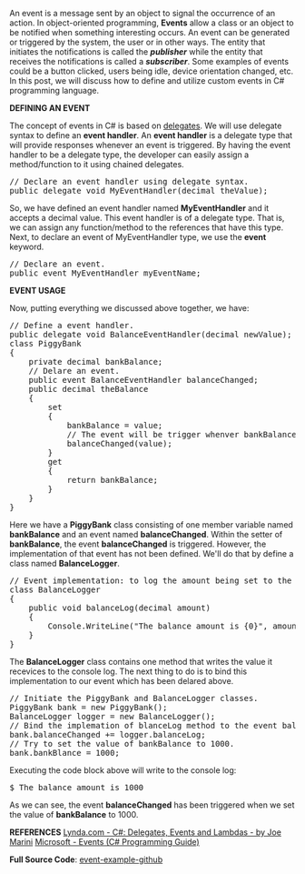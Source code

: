 An event is a message sent by an object to signal the occurrence of an action. In object-oriented programming, <strong>Events</strong> allow a class or an object to be notified when something interesting occurs. An event can be generated or triggered by the system, the user or in other ways. The entity that initiates the notifications is called the <strong><em>publisher</em></strong> while the entity that receives the notifications is called a <strong><em>subscriber</em></strong>. Some examples of events could be a button clicked, users being idle, device orientation changed, etc. In this post, we will discuss how to define and utilize custom events in C# programming language.
<!--more-->

<strong>DEFINING AN EVENT</strong>

The concept of events in C# is based on <a href="https://raydeveloperonline.com/2018/02/19/cs-delegates/" rel="noopener" target="_blank">delegates</a>. We will use delegate syntax to define an <strong>event handler</strong>. An <strong>event handler</strong> is a delegate type that will provide responses whenever an event is triggered. By having the event handler to be a delegate type, the developer can easily assign a method/function to it using chained delegates.
<div class="highlight"><pre><span></span><span class="c1">// Declare an event handler using delegate syntax.</span>
<span class="k">public</span> <span class="k">delegate</span> <span class="k">void</span> <span class="nf">MyEventHandler</span><span class="p">(</span><span class="kt">decimal</span> <span class="n">theValue</span><span class="p">);</span>
</pre></div>
So, we have defined an event handler named <strong>MyEventHandler</strong> and it accepts a decimal value. This event handler is of a delegate type. That is, we can assign any function/method to the references that have this type.
Next, to declare an event of MyEventHandler type, we use the <strong>event</strong> keyword.
<div class="highlight"><pre><span></span><span class="c1">// Declare an event.</span>
<span class="k">public</span> <span class="k">event</span> <span class="n">MyEventHandler</span> <span class="n">myEventName</span><span class="p">;</span>
</pre></div>

<strong>EVENT USAGE</strong>

Now, putting everything we discussed above together, we have:
<div class="highlight"><pre><span></span><span class="c1">// Define a event handler.</span>
<span class="k">public</span> <span class="k">delegate</span> <span class="k">void</span> <span class="nf">BalanceEventHandler</span><span class="p">(</span><span class="kt">decimal</span> <span class="n">newValue</span><span class="p">);</span>
<span class="k">class</span> <span class="nc">PiggyBank</span>
<span class="p">{</span>
    <span class="k">private</span> <span class="kt">decimal</span> <span class="n">bankBalance</span><span class="p">;</span>
    <span class="c1">// Delare an event.</span>
    <span class="k">public</span> <span class="k">event</span> <span class="n">BalanceEventHandler</span> <span class="n">balanceChanged</span><span class="p">;</span>
    <span class="k">public</span> <span class="kt">decimal</span> <span class="n">theBalance</span>
    <span class="p">{</span>
        <span class="k">set</span>
        <span class="p">{</span>
            <span class="n">bankBalance</span> <span class="p">=</span> <span class="k">value</span><span class="p">;</span>
            <span class="c1">// The event will be trigger whenver bankBalance is being changed.</span>
            <span class="n">balanceChanged</span><span class="p">(</span><span class="k">value</span><span class="p">);</span>
        <span class="p">}</span>
        <span class="k">get</span>
        <span class="p">{</span>
            <span class="k">return</span> <span class="n">bankBalance</span><span class="p">;</span>
        <span class="p">}</span>
    <span class="p">}</span>
<span class="p">}</span>
</pre></div>
Here we have a <strong>PiggyBank</strong> class consisting of one member variable named <strong>bankBalance</strong> and an event named <strong>balanceChanged</strong>. Within the setter of <strong>bankBalance</strong>, the event <strong>balanceChanged</strong> is triggered. However, the implementation of that event has not been defined. We'll do that by define a class named <strong>BalanceLogger</strong>.
<div class="highlight"><pre><span></span><span class="c1">// Event implementation: to log the amount being set to the PiggyBank class.</span>
<span class="k">class</span> <span class="nc">BalanceLogger</span>
<span class="p">{</span>
    <span class="k">public</span> <span class="k">void</span> <span class="nf">balanceLog</span><span class="p">(</span><span class="kt">decimal</span> <span class="n">amount</span><span class="p">)</span>
    <span class="p">{</span>
        <span class="n">Console</span><span class="p">.</span><span class="n">WriteLine</span><span class="p">(</span><span class="s">&quot;The balance amount is {0}&quot;</span><span class="p">,</span> <span class="n">amount</span><span class="p">);</span>
    <span class="p">}</span>
<span class="p">}</span>
</pre></div>
The <strong>BalanceLogger</strong> class contains one method that writes the value it recevices to the console log. The next thing to do is to bind this implementation to our event which has been delared above.
<div class="highlight"><pre><span></span><span class="c1">// Initiate the PiggyBank and BalanceLogger classes.</span>
<span class="n">PiggyBank</span> <span class="n">bank</span> <span class="p">=</span> <span class="k">new</span> <span class="n">PiggyBank</span><span class="p">();</span>
<span class="n">BalanceLogger</span> <span class="n">logger</span> <span class="p">=</span> <span class="k">new</span> <span class="n">BalanceLogger</span><span class="p">();</span>
<span class="c1">// Bind the implemation of blanceLog method to the event balanceChanged.</span>
<span class="n">bank</span><span class="p">.</span><span class="n">balanceChanged</span> <span class="p">+=</span> <span class="n">logger</span><span class="p">.</span><span class="n">balanceLog</span><span class="p">;</span>
<span class="c1">// Try to set the value of bankBalance to 1000.</span>
<span class="n">bank</span><span class="p">.</span><span class="n">bankBlance</span> <span class="p">=</span> <span class="m">1000</span><span class="p">;</span>
</pre></div>
Executing the code block above will write to the console log:
<div class="highlight"><pre><span></span>$ The balance amount is 1000
</pre></div>
As we can see, the event <strong>balanceChanged</strong> has been triggered when we set the value of <strong>bankBalance</strong> to 1000.

<strong>REFERENCES</strong>
<a href="https://www.lynda.com/C-tutorials/C-Delegates-Events-Lambdas/370499-2.html">Lynda.com - C#: Delegates, Events and Lambdas - by Joe Marini</a>
<a href="https://docs.microsoft.com/en-us/dotnet/csharp/programming-guide/events/" rel="noopener" target="_blank">Microsoft - Events (C# Programming Guide)</a>

<strong>Full Source Code</strong>: <a href="https://github.com/raytnham/CSharpEvents/blob/master/EventsExample/EventsExample/Program.cs" rel="noopener" target="_blank">event-example-github</a>



